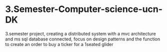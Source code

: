 # 3.Semester-Computer-science-ucn-DK
3.semester project, creating a distributed system with a mvc architecture and ms sql database connected, focus on design patterns and the function to create an order to buy a ticker for a 1seated glider
